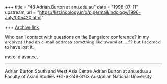 +++
title = "48 Adrian.Burton at anu.edu.au"
date = "1996-07-11"
upstream_url = "https://list.indology.info/pipermail/indology/1996-July/005420.html"

+++
[Archive link](https://list.indology.info/pipermail/indology/1996-July/005420.html)

Who can I contact with questions on the Bangalore conference?  In my
archives I had an e-mail address something like swami at ....?? but I seemed to
have lost it.

merci d'avance,



_______________________________________________________________
Adrian Burton                      South and West Asia Centre
Adrian Burton at anu.edu.au   Faculty of Asian Studies
+61-6-249-3163                    Australian National University





